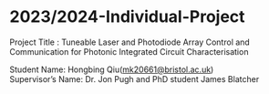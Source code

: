 # 2023/2024-Individual-Project  

Project Title : Tuneable Laser and Photodiode Array Control and Communication for Photonic Integrated Circuit Characterisation  

  
Student Name: Hongbing Qiu(mk20661@bristol.ac.uk)  
Supervisor’s Name: Dr. Jon Pugh and PhD student James Blatcher 
